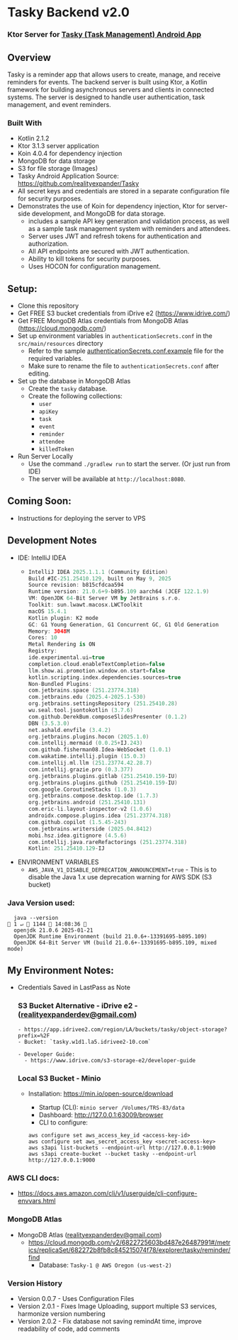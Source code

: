 # Tasky Backend v2.0
  ### Ktor Server for [Tasky (Task Management) Android App](https://github.com/realityexpander/Tasky)

## Overview
Tasky is a reminder app that allows users to create, manage, and receive reminders for events. 
The backend server is built using Ktor, a Kotlin framework for building asynchronous servers and clients in connected systems.
The server is designed to handle user authentication, task management, and event reminders.

### Built With
- Kotlin 2.1.2
- Ktor 3.1.3 server application
- Koin 4.0.4 for dependency injection
- MongoDB for data storage
- S3 for file storage (Images)
- Tasky Android Application Source: https://github.com/realityexpander/Tasky
- All secret keys and credentials are stored in a separate configuration file for security purposes.
- Demonstrates the use of Koin for dependency injection, Ktor for server-side development, and MongoDB for data storage.
  - includes a sample API key generation and validation process, as well as a sample task management system with reminders and attendees.
  - Server uses JWT and refresh tokens for authentication and authorization.
  - All API endpoints are secured with JWT authentication.
  - Ability to kill tokens for security purposes.
  - Uses HOCON for configuration management.

## Setup:
- Clone this repository
- Get FREE S3 bucket credentials from iDrive e2 (https://www.idrive.com/) 
- Get FREE MongoDB Atlas credentials from MongoDB Atlas (https://cloud.mongodb.com/)
- Set up environment variables in `authenticationSecrets.conf` in the `src/main/resources` directory
  - Refer to the sample [authenticationSecrets.conf.example](src/main/resources/authenticationSecrets.conf.example) file for the required variables.
  - Make sure to rename the file to `authenticationSecrets.conf` after editing.
- Set up the database in MongoDB Atlas
  - Create the `tasky` database.
  - Create the following collections:
    - `user`
    - `apiKey`
    - `task`
    - `event`
    - `reminder`
    - `attendee`
    - `killedToken`
- Run Server Locally
  - Use the command `./gradlew run` to start the server. (Or just run from IDE)
  - The server will be available at `http://localhost:8080`.

## Coming Soon: 
  - Instructions for deploying the server to VPS

## Development Notes
  - IDE: IntelliJ IDEA
    - ```kotlin
      IntelliJ IDEA 2025.1.1.1 (Community Edition)
      Build #IC-251.25410.129, built on May 9, 2025
      Source revision: b815cfdcaa594
      Runtime version: 21.0.6+9-b895.109 aarch64 (JCEF 122.1.9)
      VM: OpenJDK 64-Bit Server VM by JetBrains s.r.o.
      Toolkit: sun.lwawt.macosx.LWCToolkit
      macOS 15.4.1
      Kotlin plugin: K2 mode
      GC: G1 Young Generation, G1 Concurrent GC, G1 Old Generation
      Memory: 3048M
      Cores: 10
      Metal Rendering is ON
      Registry:
      ide.experimental.ui=true
      completion.cloud.enableTextCompletion=false
      llm.show.ai.promotion.window.on.start=false
      kotlin.scripting.index.dependencies.sources=true
      Non-Bundled Plugins:
      com.jetbrains.space (251.23774.318)
      com.jetbrains.edu (2025.4-2025.1-530)
      org.jetbrains.settingsRepository (251.25410.28)
      wu.seal.tool.jsontokotlin (3.7.6)
      com.github.DerekBum.composeSlidesPresenter (0.1.2)
      DBN (3.5.3.0)
      net.ashald.envfile (3.4.2)
      org.jetbrains.plugins.hocon (2025.1.0)
      com.intellij.mermaid (0.0.25+IJ.243)
      com.github.fisherman08.Idea-WebSocket (1.0.1)
      com.wakatime.intellij.plugin (15.0.3)
      com.intellij.ml.llm (251.23774.42.28.7)
      com.intellij.grazie.pro (0.3.377)
      org.jetbrains.plugins.gitlab (251.25410.159-IU)
      org.jetbrains.plugins.github (251.25410.159-IU)
      com.google.CoroutineStacks (1.0.3)
      org.jetbrains.compose.desktop.ide (1.7.3)
      org.jetbrains.android (251.25410.131)
      com.eric-li.layout-inspector-v2 (1.0.6)
      androidx.compose.plugins.idea (251.23774.318)
      com.github.copilot (1.5.45-243)
      com.jetbrains.writerside (2025.04.8412)
      mobi.hsz.idea.gitignore (4.5.6)
      com.intellij.java.rareRefactorings (251.23774.318)
      Kotlin: 251.25410.129-IJ

  - ENVIRONMENT VARIABLES
    - `AWS_JAVA_V1_DISABLE_DEPRECATION_ANNOUNCEMENT=true` - This is to disable the Java 1.x use deprecation warning for AWS SDK (S3 bucket)

  ### Java Version used:
      java --version                                                                                                                                                                                                                                                                       1 ↵  1144  14:08:36 
      openjdk 21.0.6 2025-01-21
      OpenJDK Runtime Environment (build 21.0.6+-13391695-b895.109)
      OpenJDK 64-Bit Server VM (build 21.0.6+-13391695-b895.109, mixed mode)


## My Environment Notes:
- Credentials Saved in LastPass as Note

  ### S3 Bucket Alternative - iDrive e2 - (realityexpanderdev@gmail.com)
      - https://app.idrivee2.com/region/LA/buckets/tasky/object-storage?prefix=%2F
      - Bucket: `tasky.w1d1.la5.idrivee2-10.com`
    
      - Developer Guide: 
        - https://www.idrive.com/s3-storage-e2/developer-guide
  ### Local S3 Bucket - Minio
  - Installation: https://min.io/open-source/download
    - Startup (CLI): `minio server /Volumes/TRS-83/data`
    - Dashboard: http://127.0.0.1:63009/browser
    - CLI to configure:

    ```
    aws configure set aws_access_key_id <access-key-id>
    aws configure set aws_secret_access_key <secret-access-key>
    aws s3api list-buckets --endpoint-url http://127.0.0.1:9000
    aws s3api create-bucket --bucket tasky --endpoint-url http://127.0.0.1:9000      
    ```
### AWS CLI docs: 
  - https://docs.aws.amazon.com/cli/v1/userguide/cli-configure-envvars.html

### MongoDB Atlas
  - MongoDB Atlas (realityexpanderdev@gmail.com)
    - https://cloud.mongodb.com/v2/6822725603bd487e26487991#/metrics/replicaSet/682272b8fb8c845215074f78/explorer/tasky/reminder/find
      - Database: `Tasky-1 @ AWS Oregon (us-west-2)`

### Version History
- Version 0.0.7 - Uses Configuration Files
- Version 2.0.1 - Fixes Image Uploading, support multiple S3 services, harmonize version numbering
- Version 2.0.2 - Fix database not saving remindAt time, improve readability of code, add comments


























































